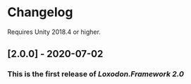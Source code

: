 # Changelog

Requires Unity 2018.4 or higher.

## [2.0.0] - 2020-07-02
### This is the first release of *Loxodon.Framework 2.0*

